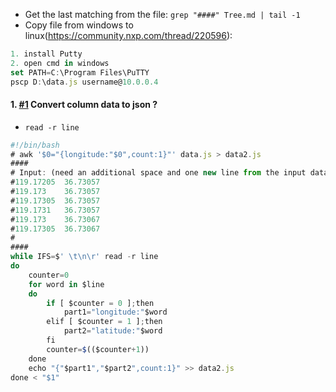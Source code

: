 - Get the last matching from the file: `grep "####" Tree.md | tail -1`
- Copy file from windows to linux(https://community.nxp.com/thread/220596):
``` javascript
1. install Putty
2. open cmd in windows
set PATH=C:\Program Files\PuTTY 
pscp D:\data.js username@10.0.0.4
```

#### 1. [#1](null) Convert column data to json ?
- `read -r line`
```javascript
#!/bin/bash
# awk '$0="{longitude:"$0",count:1}"' data.js > data2.js
####
# Input: (need an additional space and one new line from the input data)
#119.17205	36.73057 
#119.173	36.73057 
#119.17305	36.73057 
#119.1731	36.73057 
#119.173	36.73067 
#119.17305	36.73067 
#
####
while IFS=$' \t\n\r' read -r line
do
    counter=0
    for word in $line
    do
    	if [ $counter = 0 ];then
    		part1="longitude:"$word
    	elif [ $counter = 1 ];then
    		part2="latitude:"$word
    	fi
    	counter=$(($counter+1))
    done
	echo "{"$part1","$part2",count:1}" >> data2.js
done < "$1"
```

